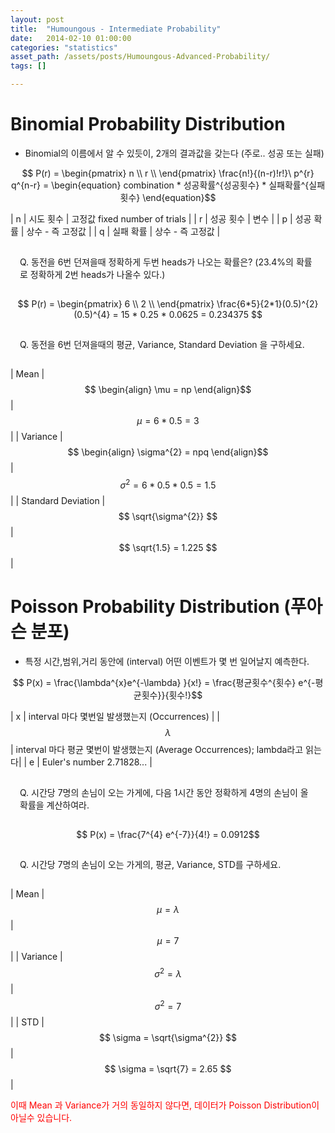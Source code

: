 ```yaml
---
layout: post
title:  "Humoungous - Intermediate Probability"
date:   2014-02-10 01:00:00
categories: "statistics"
asset_path: /assets/posts/Humoungous-Advanced-Probability/
tags: []

---
```


# Binomial Probability Distribution

* Binomial의 이름에서 알 수 있듯이, 2개의 결과값을 갖는다 (주로.. 성공 또는 실패)

$$ P(r) = \begin{pmatrix} 
n \\
r \\
\end{pmatrix}
\frac{n!}{(n-r)!r!}\ p^{r} q^{n-r} = \begin{equation} combination * 성공확률^{성공횟수} * 실패확률^{실패횟수} \end{equation}$$

| n | 시도 횟수 | 고정값 fixed number of trials | 
| r | 성공 횟수 | 변수 |
| p | 성공 확률 | 상수 - 즉 고정값 |
| q | 실패 확률 | 상수 - 즉 고정값 |


<div class="bg-primary" style="padding:15px; border-radius:5px;">
Q. 동전을 6번 던져을때 정확하게 두번 heads가 나오는 확률은? 
   (23.4%의 확률로 정확하게 2번 heads가 나올수 있다.)
</div>


$$ P(r) = \begin{pmatrix}
6 \\
2 \\
\end{pmatrix} 
\frac{6*5}{2*1}(0.5)^{2}(0.5)^{4}
= 15 * 0.25 * 0.0625 = 0.234375
$$

<div class="bg-primary" style="padding:15px; border-radius:5px;">
Q. 동전을 6번 던져을때의 평균, Variance, Standard Deviation 을 구하세요.  
</div>

| Mean | $$ \begin{align} \mu =  np \end{align}$$ | $$ \mu = 6 * 0.5 = 3 $$ |
| Variance | $$ \begin{align} \sigma^{2} = npq \end{align}$$ | $$ \sigma^{2} = 6 * 0.5 * 0.5 = 1.5 $$ |
| Standard Deviation | $$ \sqrt{\sigma^{2}} $$ | $$ \sqrt{1.5} = 1.225 $$ |


# Poisson Probability Distribution (푸아슨 분포)

* 특정 시간,범위,거리 동안에 (interval) 어떤 이벤트가 몇 번 일어날지 예측한다. 

$$ P(x) = \frac{\lambda^{x}e^{-\lambda} }{x!} = \frac{평균횟수^{횟수} e^{-평균횟수}}{횟수!}$$

| x | interval 마다 몇번일 발생했는지 (Occurrences) |
| $$ \lambda $$ | interval 마다 평균 몇번이 발생했는지 (Average Occurrences); lambda라고 읽는다|
| e | Euler's number 2.71828... |


<div class="bg-primary" style="padding:15px; border-radius:5px;">
Q. 시간당 7명의 손님이 오는 가게에, 다음 1시간 동안 정확하게 4명의 손님이 올 확률을 계산하여라.   
</div>

$$ P(x) = \frac{7^{4} e^{-7}}{4!} = 0.0912$$

<div class="bg-primary" style="padding:15px; border-radius:5px;">
Q. 시간당 7명의 손님이 오는 가게의, 평균, Variance, STD를 구하세요.    
</div>

| Mean | $$ \mu = \lambda $$ | $$ \mu = 7 $$ |
| Variance | $$ \sigma^{2} = \lambda $$ | $$ \sigma^{2} = 7 $$ |
| STD | $$ \sigma = \sqrt{\sigma^{2}} $$ | $$ \sigma = \sqrt{7} = 2.65 $$ | 

<span class="warning" style="color:red;">
이때 Mean 과 Variance가 거의 동일하지 않다면, 데이터가 Poisson Distribution이 아닐수 있습니다.
</span>